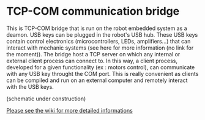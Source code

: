 # TCP-COM communication bridge

This is TCP-COM bridge that is run on the robot embedded system as a deamon. USB keys can be plugged in the robot's USB hub. These USB keys contain control electronics (microcontrollers, LEDs, amplifiers...) that can interact with mechanic systems (see here for more information (no link for the moment)).
The bridge host a TCP server on which any internal or external client process can connect to. In this way, a client process, developed for a given functionality (ex : motors control), can communicate with any USB key throught the COM port. This is really convenient as clients can be compiled and run on an external computer and remotely interact with the USB keys.

(schematic under construction)

[Please see the wiki for more detailed informations](https://github.com/IR-RC/robot-daemon/wiki)
